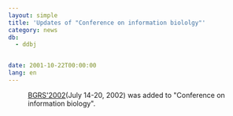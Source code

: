 ```yaml
---
layout: simple
title: 'Updates of "Conference on information biololgy"'
category: news
db:
  - ddbj


date: 2001-10-22T00:00:00
lang: en
---
```


<dd><a href="http://www.bionet.nsc.ru/meeting/bgrs2002/index_local.html">BGRS'2002</a>(July 14-20, 2002) was added to "Conference on information biology".</dd>

